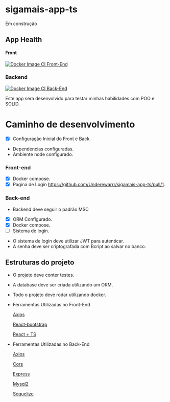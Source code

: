 # sigamais-app-ts
Em construção

## App Health
#### Front
[![Docker Image CI Front-End](https://github.com/Underewarrr/sigamais-app-ts/actions/workflows/docker-image-frontend.yml/badge.svg)](https://github.com/Underewarrr/sigamais-app-ts/actions/workflows/docker-image-frontend.yml)
### Backend
[![Docker Image CI Back-End](https://github.com/Underewarrr/sigamais-app-ts/actions/workflows/docker-image-backend.yml/badge.svg)](https://github.com/Underewarrr/sigamais-app-ts/actions/workflows/docker-image-backend.yml)

Este app sera desenvolvido para testar minhas habilidades com POO e SOLID.
 
 # Caminho de desenvolvimento
 
 - [x] Configuração Inicial do Front e Back.
 * Dependencias configuradas.
 * Ambiente node configurado.
 
### Front-end
 - [x] Docker compose.
 - [x] Pagina de Login https://github.com/Underewarrr/sigamais-app-ts/pull/1.
 
### Back-end
* Backend deve seguir o padrão MSC
 - [x] ORM Configurado.
 - [x] Docker compose.
 - [ ] Sistema de login.
* O sistema de login deve utilizar JWT para autenticar.
* A senha deve ser criptografada com Bcript ao salvar no banco.

## Estruturas do projeto
* O projeto deve conter testes.
* A database deve ser criada utilizando um ORM.
* Todo o projeto deve rodar utilizando docker.


 * Ferramentas Utilizadas no Front-End
 
    [Axios](https://axios-http.com/ptbr/docs/intro)
    
    [React-bootstrap](https://react-bootstrap.github.io/) 
    
    [React + TS](https://www.typescriptlang.org/pt/docs/handbook/react.html)
    
* Ferramentas Utilizadas no Back-End

    [Axios](https://axios-http.com/ptbr/docs/intro)
    
    [Cors](https://www.npmjs.com/package/cors)
    
    [Express](https://www.npmjs.com/package/express)
    
    [Mysql2](https://www.npmjs.com/package/mysql2)
    
    [Sequelize](https://sequelize.org/)

